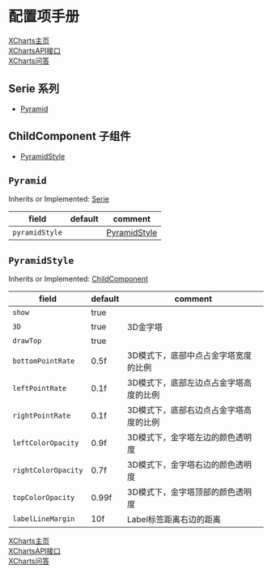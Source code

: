 # 配置项手册

[XCharts主页](https://github.com/XCharts-Team/XCharts)</br>
[XChartsAPI接口](XChartsAPI-ZH.md)</br>
[XCharts问答](XChartsFAQ-ZH.md)

## Serie 系列

- [Pyramid](#Pyramid)

## ChildComponent 子组件

- [PyramidStyle](#PyramidStyle)

## `Pyramid`

Inherits or Implemented: [Serie](#Serie)

|field|default|comment|
|--|--|--|
| `pyramidStyle` | |  [PyramidStyle](PyramidStyle)|

## `PyramidStyle`

Inherits or Implemented: [ChildComponent](#ChildComponent)

|field|default|comment|
|--|--|--|
| `show` |true |  |
| `3D` |true | 3D金字塔 |
| `drawTop` |true |  |
| `bottomPointRate` |0.5f | 3D模式下，底部中点占金字塔宽度的比例 |
| `leftPointRate` |0.1f | 3D模式下，底部左边点占金字塔高度的比例 |
| `rightPointRate` |0.1f | 3D模式下，底部右边点占金字塔高度的比例 |
| `leftColorOpacity` |0.9f | 3D模式下，金字塔左边的颜色透明度 |
| `rightColorOpacity` |0.7f | 3D模式下，金字塔右边的颜色透明度 |
| `topColorOpacity` |0.99f | 3D模式下，金字塔顶部的颜色透明度 |
| `labelLineMargin` |10f | Label标签距离右边的距离 |

[XCharts主页](https://github.com/XCharts-Team/XCharts)</br>
[XChartsAPI接口](XChartsAPI-ZH.md)</br>
[XCharts问答](XChartsFAQ-ZH.md)
